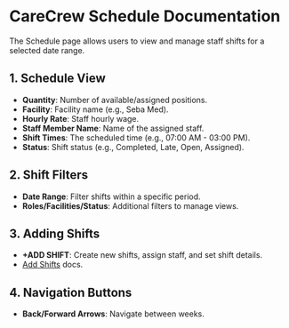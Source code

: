 # CareCrew Schedule Documentation

The Schedule page allows users to view and manage staff shifts for a selected date range. 

## 1. Schedule View

- **Quantity**: Number of available/assigned positions.
- **Facility**: Facility name (e.g., Seba Med).
- **Hourly Rate**: Staff hourly wage.
- **Staff Member Name**: Name of the assigned staff.
- **Shift Times**: The scheduled time (e.g., 07:00 AM - 03:00 PM).
- **Status**: Shift status (e.g., Completed, Late, Open, Assigned).

## 2. Shift Filters

- **Date Range**: Filter shifts within a specific period.
- **Roles/Facilities/Status**: Additional filters to manage views.

## 3. Adding Shifts

- **+ADD SHIFT**: Create new shifts, assign staff, and set shift details.
- [Add Shifts](add_shifts.md) docs.

## 4. Navigation Buttons

- **Back/Forward Arrows**: Navigate between weeks.
